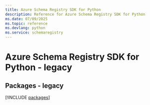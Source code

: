 ```yaml
---
title: Azure Schema Registry SDK for Python
description: Reference for Azure Schema Registry SDK for Python
ms.date: 07/09/2025
ms.topic: reference
ms.devlang: python
ms.service: schemaregistry
---
```

# Azure Schema Registry SDK for Python - legacy
## Packages - legacy
[!INCLUDE [packages](schema-registry-index.md)]